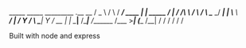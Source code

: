    _____      _____    _________      .__            __
  /  _  \    /     \  /   _____/ ____ |  |__ _____ _/  |_
 /  /_\  \  /  \ /  \ \_____  \_/ ___\|  |  \\__  \\   __\
/    |    \/    Y    \/        \  \___|   Y  \/ __ \|  |
\____|__  /\____|__  /_______  /\___  >___|  (____  /__|
     \/         \/        \/     \/     \/     \/

Built with node and express

